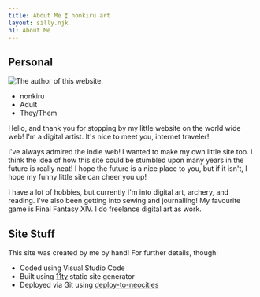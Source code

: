 ```yaml
---
title: About Me ⁑ nonkiru.art
layout: silly.njk
h1: About Me
---
```


## Personal

<div class="flex">
<div>

<img src="/assets/website/strangedream_crop.png" alt="The author of this website." style="max-width: 215px; padding-right   : 1rem;">

- nonkiru
- Adult
- They/Them

</div>

<div>

Hello, and thank you for stopping by my little website on the world wide web! I'm a digital artist. It's nice to meet you, internet traveler!

I've always admired the indie web! I wanted to make my own little site too. I think the idea of how this site could be stumbled upon many years in the future is really neat! I hope the future is a nice place to you, but if it isn't, I hope my funny little site can cheer you up!

I have a lot of hobbies, but currently I'm into digital art, archery, and reading. I've also been getting into sewing and journalling! My favourite game is Final Fantasy XIV. I do freelance digital art as work.

</div>

</div>

## Site Stuff

This site was created by me by hand! For further details, though:

- Coded using Visual Studio Code
- Built using [11ty](https://www.11ty.dev/) static site generator
- Deployed via Git using [deploy-to-neocities](https://github.com/bcomnes/deploy-to-neocities)